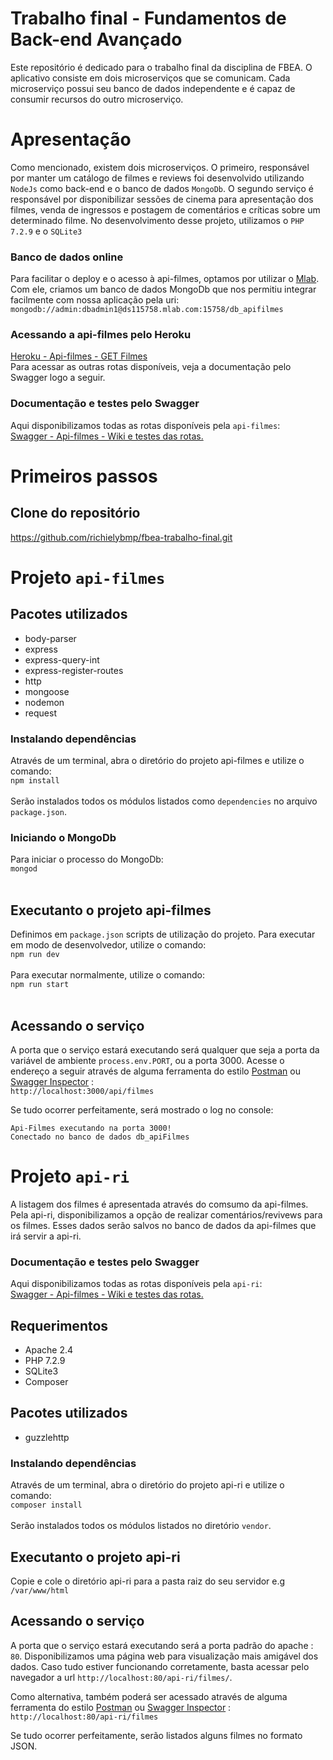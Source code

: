 # Trabalho final - Fundamentos de Back-end Avançado

Este repositório é dedicado para o trabalho final da disciplina de FBEA.
O aplicativo consiste em dois microserviços que se comunicam. Cada microserviço possui seu banco de dados independente e é capaz de consumir recursos do outro microserviço.

# Apresentação
Como mencionado, existem dois microserviços. 
O primeiro, responsável por manter um catálogo de filmes e reviews foi desenvolvido utilizando `NodeJs` como back-end e o banco de dados `MongoDb`.
O segundo serviço é responsável por disponibilizar sessões de cinema para apresentação dos filmes, venda de ingressos e postagem de comentários e críticas sobre um determinado filme. No desenvolvimento desse projeto, utilizamos o `PHP 7.2.9` e o `SQLite3`

### Banco de dados online

Para facilitar o deploy e o acesso à api-filmes, optamos por utilizar o [Mlab](https://mlab.com/home). Com ele, criamos um banco de dados MongoDb que nos permitiu integrar facilmente com nossa aplicação pela uri:
<br />  `mongodb://admin:dbadmin1@ds115758.mlab.com:15758/db_apifilmes` <br /> 

### Acessando a api-filmes pelo Heroku

[Heroku - Api-filmes - GET Filmes](https://apifilmes.herokuapp.com/api/filmes/)
<br />
Para acessar as outras rotas disponíveis, veja a documentação pelo Swagger logo a seguir.

### Documentação e testes pelo Swagger

Aqui disponibilizamos todas as rotas disponíveis pela `api-filmes`:
<br />[Swagger - Api-filmes - Wiki e testes das rotas.](https://app.swaggerhub.com/apis-docs/michaelsampietro/Filmes/1.0.0#/)

# Primeiros passos 

## Clone do repositório
https://github.com/richielybmp/fbea-trabalho-final.git

# Projeto `api-filmes`

## Pacotes utilizados
- body-parser
- express
- express-query-int
- express-register-routes
- http
- mongoose
- nodemon
- request

### Instalando dependências
Através de um terminal, abra o diretório do projeto api-filmes e utilize o comando:
<br /> `npm install` <br /><br />
Serão instalados todos os módulos listados como `dependencies` no arquivo `package.json`.

### Iniciando o MongoDb
 Para iniciar o processo do MongoDb:
<br /> `mongod` <br /><br />

## Executanto o projeto api-filmes
Definimos em `package.json` scripts de utilização do projeto. Para executar em modo de desenvolvedor, utilize o comando:
<br /> `npm run dev` <br /><br />
Para executar normalmente, utilize o comando:
<br /> `npm run start` <br /><br />

## Acessando o serviço
A porta que o serviço estará executando será qualquer que seja a porta da variável de ambiente `process.env.PORT`, ou a porta 3000.
Acesse o endereço a seguir através de alguma ferramenta do estilo [Postman](https://www.getpostman.com/) ou [Swagger Inspector](https://inspector.swagger.io/builder) :
<br /> `http://localhost:3000/api/filmes` <br />

Se tudo ocorrer perfeitamente, será mostrado o log no console:
```
Api-Filmes executando na porta 3000!
Conectado no banco de dados db_apiFilmes
```

# Projeto `api-ri`

A listagem dos filmes é apresentada através do comsumo da api-filmes. Pela api-ri, disponibilizamos a opção de realizar comentários/revivews para os filmes. Esses dados serão salvos no banco de dados da api-filmes que irá servir a api-ri. 

### Documentação e testes pelo Swagger

Aqui disponibilizamos todas as rotas disponíveis pela `api-ri`:
<br />[Swagger - Api-filmes - Wiki e testes das rotas.]()

## Requerimentos
- Apache 2.4
- PHP 7.2.9
- SQLite3
- Composer

## Pacotes utilizados
- guzzlehttp

### Instalando dependências
Através de um terminal, abra o diretório do projeto api-ri e utilize o comando:
<br /> `composer install` <br /><br />
Serão instalados todos os módulos listados no diretório `vendor`.

## Executanto o projeto api-ri
Copie e cole o diretório api-ri para a pasta raiz do seu servidor  e.g `/var/www/html` 

## Acessando o serviço
A porta que o serviço estará executando será a porta padrão do apache : `80`.
Disponibilizamos uma página web para visualização mais amigável dos dados. Caso tudo estiver funcionando corretamente, basta acessar pelo navegador a url `http://localhost:80/api-ri/filmes/`. <br />

Como alternativa, também poderá ser acessado através de alguma ferramenta do estilo [Postman](https://www.getpostman.com/) ou [Swagger Inspector](https://inspector.swagger.io/builder) :
<br /> `http://localhost:80/api-ri/filmes` <br />

Se tudo ocorrer perfeitamente, serão listados alguns filmes no formato JSON.
